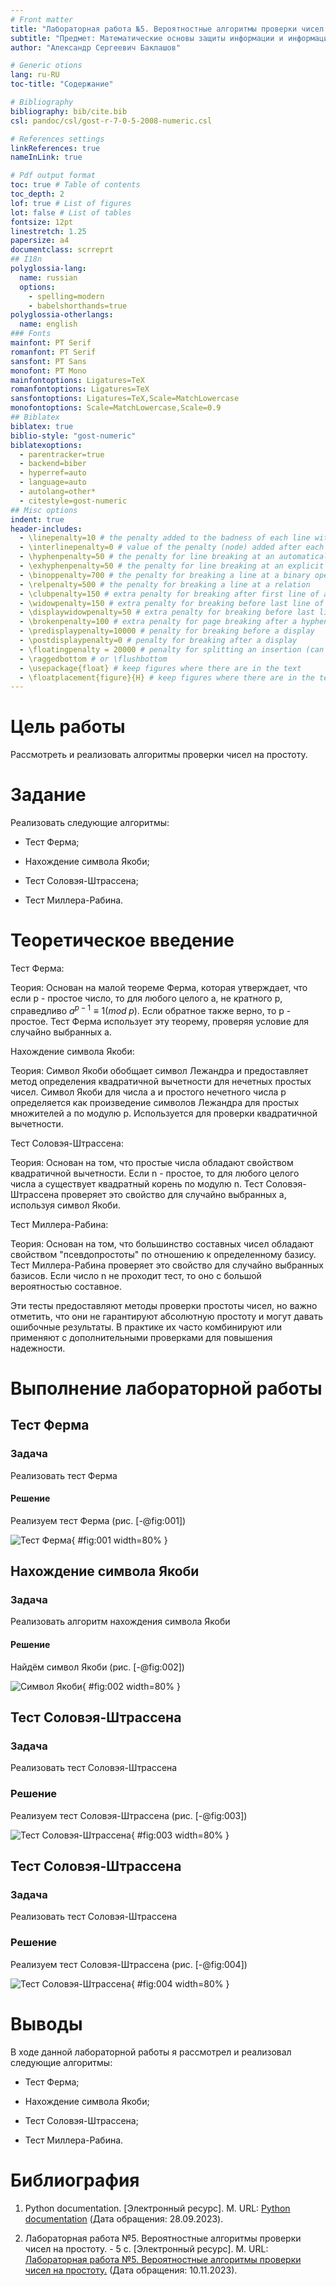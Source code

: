 ```yaml
---
# Front matter
title: "Лабораторная работа №5. Вероятностные алгоритмы проверки чисел на простоту."
subtitle: "Предмет: Математические основы защиты информации и информационной безопасности"
author: "Александр Сергеевич Баклашов"

# Generic otions
lang: ru-RU
toc-title: "Содержание"

# Bibliography
bibliography: bib/cite.bib
csl: pandoc/csl/gost-r-7-0-5-2008-numeric.csl

# References settings
linkReferences: true
nameInLink: true

# Pdf output format
toc: true # Table of contents
toc_depth: 2
lof: true # List of figures
lot: false # List of tables
fontsize: 12pt
linestretch: 1.25
papersize: a4
documentclass: scrreprt
## I18n
polyglossia-lang:
  name: russian
  options:
	- spelling=modern
	- babelshorthands=true
polyglossia-otherlangs:
  name: english
### Fonts
mainfont: PT Serif
romanfont: PT Serif
sansfont: PT Sans
monofont: PT Mono
mainfontoptions: Ligatures=TeX
romanfontoptions: Ligatures=TeX
sansfontoptions: Ligatures=TeX,Scale=MatchLowercase
monofontoptions: Scale=MatchLowercase,Scale=0.9
## Biblatex
biblatex: true
biblio-style: "gost-numeric"
biblatexoptions:
  - parentracker=true
  - backend=biber
  - hyperref=auto
  - language=auto
  - autolang=other*
  - citestyle=gost-numeric
## Misc options
indent: true
header-includes:
  - \linepenalty=10 # the penalty added to the badness of each line within a paragraph (no associated penalty node) Increasing the value makes tex try to have fewer lines in the paragraph.
  - \interlinepenalty=0 # value of the penalty (node) added after each line of a paragraph.
  - \hyphenpenalty=50 # the penalty for line breaking at an automatically inserted hyphen
  - \exhyphenpenalty=50 # the penalty for line breaking at an explicit hyphen
  - \binoppenalty=700 # the penalty for breaking a line at a binary operator
  - \relpenalty=500 # the penalty for breaking a line at a relation
  - \clubpenalty=150 # extra penalty for breaking after first line of a paragraph
  - \widowpenalty=150 # extra penalty for breaking before last line of a paragraph
  - \displaywidowpenalty=50 # extra penalty for breaking before last line before a display math
  - \brokenpenalty=100 # extra penalty for page breaking after a hyphenated line
  - \predisplaypenalty=10000 # penalty for breaking before a display
  - \postdisplaypenalty=0 # penalty for breaking after a display
  - \floatingpenalty = 20000 # penalty for splitting an insertion (can only be split footnote in standard LaTeX)
  - \raggedbottom # or \flushbottom
  - \usepackage{float} # keep figures where there are in the text
  - \floatplacement{figure}{H} # keep figures where there are in the text
---
```


# Цель работы

Рассмотреть и реализовать алгоритмы проверки чисел на простоту.

# Задание

Реализовать следующие алгоритмы:

- Тест Ферма;

- Нахождение символа Якоби;

- Тест Соловэя-Штрассена;

- Тест Миллера-Рабина.

# Теоретическое введение

Тест Ферма:

Теория: Основан на малой теореме Ферма, которая утверждает, что если p - простое число, то для любого целого a, не кратного p, справедливо 
$a^{p-1} \equiv 1(mod \;p)$. Если обратное также верно, то p - простое. Тест Ферма использует эту теорему, проверяя условие для случайно выбранных a.

Нахождение символа Якоби:

Теория: Символ Якоби обобщает символ Лежандра и предоставляет метод определения квадратичной вычетности для нечетных простых чисел. Символ Якоби для числа a и простого нечетного числа p определяется как произведение символов Лежандра для простых множителей a по модулю p. Используется для проверки квадратичной вычетности.

Тест Соловэя-Штрассена:

Теория: Основан на том, что простые числа обладают свойством квадратичной вычетности. Если n - простое, то для любого целого числа 
a существует квадратный корень по модулю n. Тест Соловэя-Штрассена проверяет это свойство для случайно выбранных a, используя символ Якоби.

Тест Миллера-Рабина:

Теория: Основан на том, что большинство составных чисел обладают свойством "псевдопростоты" по отношению к определенному базису. Тест Миллера-Рабина проверяет это свойство для случайно выбранных базисов. Если число n не проходит тест, то оно с большой вероятностью составное.

Эти тесты предоставляют методы проверки простоты чисел, но важно отметить, что они не гарантируют абсолютную простоту и могут давать ошибочные результаты. В практике их часто комбинируют или применяют с дополнительными проверками для повышения надежности.

# Выполнение лабораторной работы

## Тест Ферма

### Задача

Реализовать тест Ферма

#### Решение

Реализуем тест Ферма  (рис. [-@fig:001])

![Тест Ферма](image/1.png){ #fig:001 width=80% }

## Нахождение символа Якоби

### Задача

Реализовать алгоритм нахождения символа Якоби

#### Решение

Найдём символ Якоби (рис. [-@fig:002])

![Символ Якоби](image/2.png){ #fig:002 width=80% }

## Тест Соловэя-Штрассена

### Задача

Реализовать тест Соловэя-Штрассена

### Решение

Реализуем тест Соловэя-Штрассена (рис. [-@fig:003])

![Тест Соловэя-Штрассена](image/3.png){ #fig:003 width=80% }

## Тест Соловэя-Штрассена

### Задача

Реализовать тест Соловэя-Штрассена

### Решение

Реализуем тест Соловэя-Штрассена (рис. [-@fig:004])

![Тест Соловэя-Штрассена](image/4.png){ #fig:004 width=80% }

# Выводы

В ходе данной лабораторной работы я рассмотрел и реализовал следующие алгоритмы:

- Тест Ферма;

- Нахождение символа Якоби;

- Тест Соловэя-Штрассена;

- Тест Миллера-Рабина.

# Библиография

1. Python documentation. [Электронный ресурс]. М. URL: [Python documentation](https://docs.python.org/3/index.html) (Дата обращения: 28.09.2023).

2. Лабораторная работа №5. Вероятностные алгоритмы проверки чисел на простоту. - 5 с. [Электронный ресурс]. М. URL: [Лабораторная работа №5. Вероятностные алгоритмы проверки чисел на простоту.](https://esystem.rudn.ru/pluginfile.php/2089811/mod_folder/content/0/lab05.pdf) (Дата обращения: 10.11.2023).